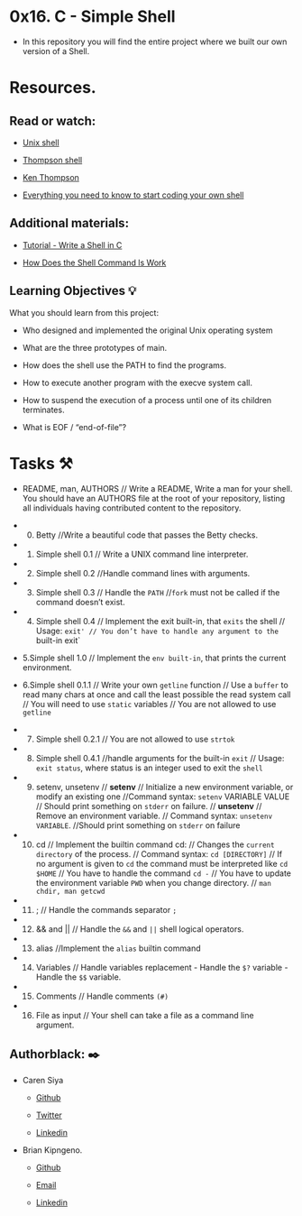 # 0x16. C - Simple Shell

* In this repository you will find the entire project where we built our own version of a Shell.

# Resources.

## Read or watch:

  * [Unix shell](https://en.wikipedia.org/wiki/Unix_shell)

  * [Thompson shell](https://en.wikipedia.org/wiki/Thompson_shell)

  * [Ken Thompson](https://en.wikipedia.org/wiki/Ken_Thompson)

  * [Everything you need to know to start coding your own shell](https://alx-intranet.hbtn.io/concepts/64)

## Additional materials:

  * [Tutorial - Write a Shell in C](https://brennan.io/2015/01/16/write-a-shell-in-c/)
  
  * [How Does the Shell Command ls Work](https://medium.com/@bdov_/what-happens-when-you-type-ls-c-in-the-shell-93327856ee9c)

## Learning Objectives :bulb:

What you should learn from this project:

   * Who designed and implemented the original Unix operating system
 
   * What are the three prototypes of main.

   * How does the shell use the PATH to find the programs.

   * How to execute another program with the execve system call.

   * How to suspend the execution of a process until one of its children terminates.

   * What is EOF / “end-of-file”?

# Tasks :hammer_and_pick:

* README, man, AUTHORS
 // Write a README, Write a man for your shell. You should have an AUTHORS file at the root of your repository, listing all individuals having contributed content to the repository.

* 0. Betty 
   //Write a beautiful code that passes the Betty checks.

* 1. Simple shell 0.1
  // Write a UNIX command line interpreter.

* 2. Simple shell 0.2
   //Handle command lines with arguments.

* 3. Simple shell 0.3
  // Handle the `PATH`
  //`fork` must not be called if the command doesn’t exist.

* 4. Simple shell 0.4
  // Implement the exit built-in, that `exits` the shell
  // Usage: `exit'
  // You don’t have to handle any argument to the `built-in exit`

* 5.Simple shell 1.0
  // Implement the `env built-in`, that prints the current environment.

* 6.Simple shell 0.1.1 
  // Write your own `getline` function
   // Use a `buffer` to read many chars at once and call the least possible the read system call
   // You will need to use `static` variables
   // You are not allowed to use `getline`

* 7. Simple shell 0.2.1
  // You are not allowed to use `strtok`
* 8. Simple shell 0.4.1
   //handle arguments for the built-in `exit`
   // Usage: `exit status`, where status is an integer used to exit the `shell`
* 9. setenv, unsetenv
   // **setenv**
    // Initialize a new environment variable, or modify an existing one
    //Command syntax: `setenv` VARIABLE VALUE
    // Should print something on `stderr` on failure.
   // **unsetenv**
    // Remove an environment variable.
    // Command syntax: `unsetenv VARIABLE`.
    //Should print something on `stderr` on failure
* 10. cd
  // Implement the builtin command cd:
  // Changes the `current directory` of the process.
    // Command syntax: `cd [DIRECTORY]`
  // If no argument is given to `cd` the command must be interpreted like `cd $HOME`
    // You have to handle the command `cd -`
   // You have to update the environment variable `PWD` when you change directory.
   // `man chdir, man getcwd`
* 11. ;
  // Handle the commands separator `;`

* 12. && and ||
  // Handle the `&&` and `||` shell logical operators.
* 13. alias
  //Implement the `alias` builtin command
* 14. Variables
   // Handle variables replacement - Handle the `$?` variable - Handle the `$$` variable.
* 15. Comments
  // Handle comments `(#)`
* 16. File as input
 // Your shell can take a file as a command line argument.

## Authorblack:  :black_nib:

* Caren Siya 

   * [Github](https://github.com/Caren-Koroeny)

   * [Twitter](https://twitter.com/home)

   * [Linkedin](https://www.linkedin.com/in/caren-siya-a89712180/)

* Brian Kipngeno.

   * [Github](https://github.com/yobwee-zy)

   * [Email](bkingeno07@gmail.com)

   * [Linkedin]( https://www.linkedin.com/in/brian-kipngeno-104897232) 


